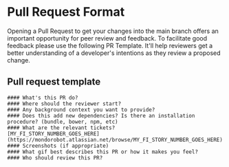 # Pull Request Format

Opening a Pull Request to get your changes into the main branch offers an important opportunity for peer review and feedback.  To facilitate good feedback please use the following PR Template.  It'll help reviewers get a better understanding of a developer's intentions as they review a proposed change.

<!-- ## Definition of Done:
- [ ] Is there appropriate test coverage?
- [ ] Does the wiki need to be updated?
- [ ] Does this PR require new analytics events?
- [ ] Is there appropriate logging included?
- [ ] Manual testing has been done in supported browsers
 -->
## Pull request template
```
#### What's this PR do?
#### Where should the reviewer start?
#### Any background context you want to provide?
#### Does this add new dependencies? Is there an installation procedure? (bundle, bower, npm, etc)
#### What are the relevant tickets?
[MY_FI_STORY_NUMBER_GOES_HERE](https://mondorobot.atlassian.net/browse/MY_FI_STORY_NUMBER_GOES_HERE)
#### Screenshots (if appropriate)
#### What gif best describes this PR or how it makes you feel?
#### Who should review this PR?
```
